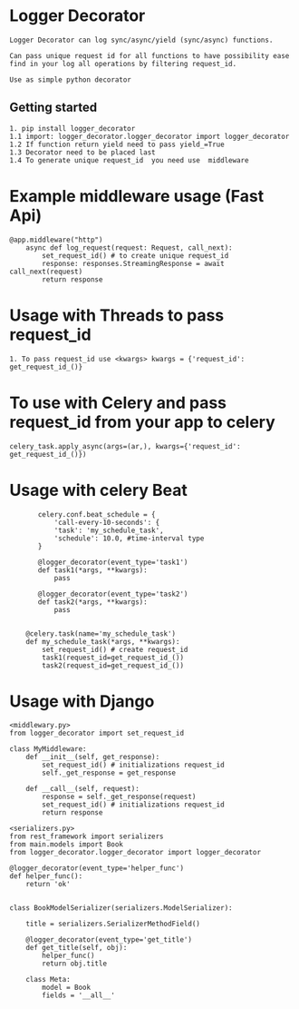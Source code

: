 #  Logger Decorator

    
    Logger Decorator can log sync/async/yield (sync/async) functions. 
    
    Can pass unique request id for all functions to have possibility ease find in your log all operations by filtering request_id.
    
    Use as simple python decorator

## Getting started
    1. pip install logger_decorator
    1.1 import: logger_decorator.logger_decorator import logger_decorator
    1.2 If function return yield need to pass yield_=True
    1.3 Decorator need to be placed last
    1.4 To generate unique request_id  you need use  middleware
# Example middleware usage (Fast Api)

    @app.middleware("http")
        async def log_request(request: Request, call_next):
            set_request_id() # to create unique request_id
            response: responses.StreamingResponse = await call_next(request)
            return response

# Usage with Threads to pass request_id
    1. To pass request_id use <kwargs> kwargs = {'request_id': get_request_id_()}

# To use with Celery and pass request_id from your app to celery
    celery_task.apply_async(args=(ar,), kwargs={'request_id': get_request_id_()})

# Usage with celery Beat
           celery.conf.beat_schedule = {
               'call-every-10-seconds': {
               'task': 'my_schedule_task',
               'schedule': 10.0, #time-interval type
           }
        
           @logger_decorator(event_type='task1')
           def task1(*args, **kwargs):
               pass
        
           @logger_decorator(event_type='task2')
           def task2(*args, **kwargs):
               pass
        
    
        @celery.task(name='my_schedule_task') 
        def my_schedule_task(*args, **kwargs):
            set_request_id() # create request_id
            task1(request_id=get_request_id_())
            task2(request_id=get_request_id_())


# Usage with Django
    <middlewary.py>
    from logger_decorator import set_request_id

    class MyMiddleware:
        def __init__(self, get_response):
            set_request_id() # initializations request_id
            self._get_response = get_response
    
        def __call__(self, request):
            response = self._get_response(request)
            set_request_id() # initializations request_id
            return response
    
    <serializers.py>
    from rest_framework import serializers
    from main.models import Book
    from logger_decorator.logger_decorator import logger_decorator
    
    @logger_decorator(event_type='helper_func')
    def helper_func():
        return 'ok'
    
    
    class BookModelSerializer(serializers.ModelSerializer):
    
        title = serializers.SerializerMethodField()
    
        @logger_decorator(event_type='get_title')
        def get_title(self, obj):
            helper_func()
            return obj.title
    
        class Meta:
            model = Book
            fields = '__all__'

